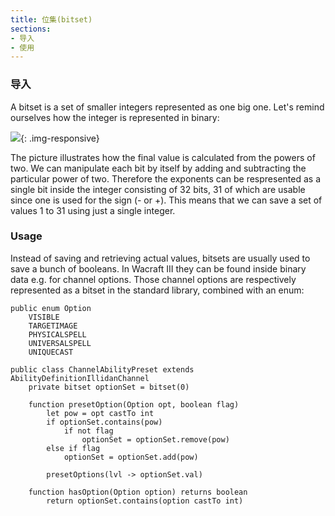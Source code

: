 ```yaml
---
title: 位集(bitset)
sections:
- 导入
- 使用
---
```


### 导入

A bitset is a set of smaller integers represented as one big one. Let's remind ourselves how the integer is represented in binary:

![](/assets/images/stdlib/bitset.png){: .img-responsive}

The picture illustrates how the final value is calculated from the powers of two. We can manipulate each bit by itself by adding and subtracting the particular power of two. Therefore the exponents can be respresented as a single bit inside the integer consisting of 32 bits, 31 of which are usable since one is used for the sign (- or +). This means that we can save a set of values 1 to 31 using just a single integer.

### Usage

Instead of saving and retrieving actual values, bitsets are usually used to save a bunch of booleans. In Wacraft III they can be found inside binary data e.g. for channel options. Those channel options are respectively represented as a bitset in the standard library, combined with an enum:

```wurst
public enum Option
	VISIBLE
	TARGETIMAGE
	PHYSICALSPELL
	UNIVERSALSPELL
	UNIQUECAST

public class ChannelAbilityPreset extends AbilityDefinitionIllidanChannel
	private bitset optionSet = bitset(0)

	function presetOption(Option opt, boolean flag)
		let pow = opt castTo int
		if optionSet.contains(pow)
			if not flag
				optionSet = optionSet.remove(pow)
		else if flag
			optionSet = optionSet.add(pow)

		presetOptions(lvl -> optionSet.val)

	function hasOption(Option option) returns boolean
		return optionSet.contains(option castTo int)
```
